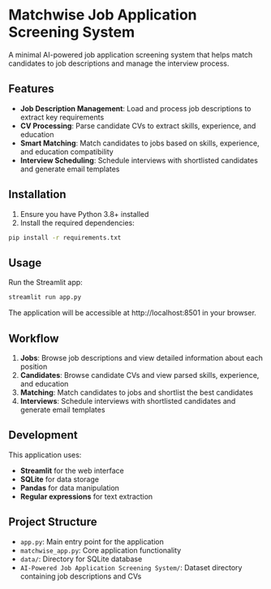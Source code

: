 # Matchwise Job Application Screening System

A minimal AI-powered job application screening system that helps match candidates to job descriptions and manage the interview process.

## Features

- **Job Description Management**: Load and process job descriptions to extract key requirements
- **CV Processing**: Parse candidate CVs to extract skills, experience, and education
- **Smart Matching**: Match candidates to jobs based on skills, experience, and education compatibility
- **Interview Scheduling**: Schedule interviews with shortlisted candidates and generate email templates

## Installation

1. Ensure you have Python 3.8+ installed
2. Install the required dependencies:

```bash
pip install -r requirements.txt
```

## Usage

Run the Streamlit app:

```bash
streamlit run app.py
```

The application will be accessible at http://localhost:8501 in your browser.

## Workflow

1. **Jobs**: Browse job descriptions and view detailed information about each position
2. **Candidates**: Browse candidate CVs and view parsed skills, experience, and education
3. **Matching**: Match candidates to jobs and shortlist the best candidates
4. **Interviews**: Schedule interviews with shortlisted candidates and generate email templates

## Development

This application uses:
- **Streamlit** for the web interface
- **SQLite** for data storage
- **Pandas** for data manipulation
- **Regular expressions** for text extraction

## Project Structure

- `app.py`: Main entry point for the application
- `matchwise_app.py`: Core application functionality
- `data/`: Directory for SQLite database
- `AI-Powered Job Application Screening System/`: Dataset directory containing job descriptions and CVs 